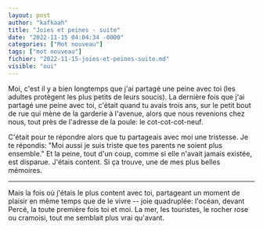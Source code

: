 ```yaml
---
layout: post
author: "kafkaah"
title: "Joies et peines - suite"
date: "2022-11-15 04:04:34 -0000"
categories: ["Mot nouveau"]
tags: ["mot nouveau"]
fichier: "2022-11-15-joies-et-peines-suite.md"
visible: "oui"
---
```


Moi, c'est il y a bien longtemps que j'ai partagé une peine avec toi (les adultes protègent les plus petits de leurs soucis).  La dernière fois que j'ai partagé une peine avec toi, c'était quand tu avais trois ans, sur le petit bout de rue qui mène de la garderie à l'avenue, alors que nous revenions chez nous, tout près de l'adresse de la poule: le cot-cot-cot-neuf.

C'était pour te répondre alors que tu partageais avec moi une tristesse.  Je te répondis: "Moi aussi je suis triste que tes parents ne soient plus ensemble."  Et la peine, tout d'un coup, comme si elle n'avait jamais existée, est disparue.  J'étais content.  Si ça trouve, une de mes plus belles mémoires.

---

Mais la fois où j'étais le plus content avec toi, partageant un moment de plaisir en même temps que de le vivre -- joie quadruplée: l'océan, devant Percé, la toute première fois toi et moi.  La mer, les touristes, le rocher rose ou cramoisi, tout me semblait plus vrai qu'avant.